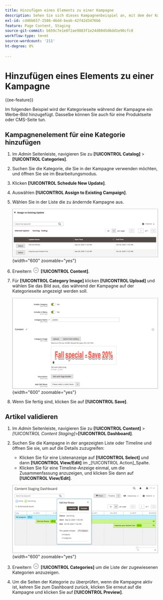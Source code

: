 ```yaml
---
title: Hinzufügen eines Elements zu einer Kampagne
description: Sehen Sie sich dieses Kampagnenbeispiel an, mit dem der Kategorieseite während der Kampagne ein Werbe-Bild hinzugefügt wird.
exl-id: cd46b657-2586-46dd-beab-42f42d3476b6
feature: Page Content, Staging
source-git-commit: b659c7e1e8f2ae9883f1e24d8045d6dd1e90cfc0
workflow-type: tm+mt
source-wordcount: '211'
ht-degree: 0%

---
```


# Hinzufügen eines Elements zu einer Kampagne

{{ee-feature}}

Im folgenden Beispiel wird der Kategorieseite während der Kampagne ein Werbe-Bild hinzugefügt. Dasselbe können Sie auch für eine Produktseite oder CMS-Seite tun.

## Kampagnenelement für eine Kategorie hinzufügen

1. Im _Admin_ Seitenleiste, navigieren Sie zu **[!UICONTROL Catalog]** > **[!UICONTROL Categories]**.

1. Suchen Sie die Kategorie, die Sie in der Kampagne verwenden möchten, und öffnen Sie sie im Bearbeitungsmodus.

1. Klicken **[!UICONTROL Schedule New Update]**.

1. Auswählen **[!UICONTROL Assign to Existing Campaign]**.

1. Wählen Sie in der Liste die zu ändernde Kampagne aus.

   ![Einer vorhandenen Kampagne zuweisen](./assets/content-staging-assign-to-existing-campaign.png){width="600" zoomable="yes"}

1. Erweitern ![Erweiterungsauswahl](../assets/icon-display-expand.png) **[!UICONTROL Content]**.

1. Für **[!UICONTROL Category Image]** klicken **[!UICONTROL Upload]** und wählen Sie das Bild aus, das während der Kampagne auf der Kategorieseite angezeigt werden soll.

   ![Hinzufügen eines Kategoriebilds](./assets/content-staging-existing-category-image.png){width="600" zoomable="yes"}

1. Wenn Sie fertig sind, klicken Sie auf **[!UICONTROL Save]**.

## Artikel validieren

1. Im _Admin_ Seitenleiste, navigieren Sie zu  **[!UICONTROL Content]** > _[!UICONTROL Content Staging]_>**[!UICONTROL Dashboard]**.

1. Suchen Sie die Kampagne in der angezeigten Liste oder Timeline und öffnen Sie sie, um auf die Details zuzugreifen:

   - Klicken Sie für eine Listenanzeige auf **[!UICONTROL Select]** und dann **[!UICONTROL View/Edit]** im _[!UICONTROL Action]_Spalte.
   - Klicken Sie für eine Timeline-Anzeige einmal, um die Zusammenfassung anzuzeigen, und klicken Sie dann auf **[!UICONTROL View/Edit]**.

   ![Kampagnendetails](./assets/content-staging-dashboard-summary.png){width="600" zoomable="yes"}

1. Erweitern ![Erweiterungsauswahl](../assets/icon-display-expand.png) **[!UICONTROL Categories]** um die Liste der zugewiesenen Kategorien anzuzeigen.

1. Um die Seiten der Kategorie zu überprüfen, wenn die Kampagne aktiv ist, kehren Sie zum Dashboard zurück, klicken Sie erneut auf die Kampagne und klicken Sie auf **[!UICONTROL Preview]**.

